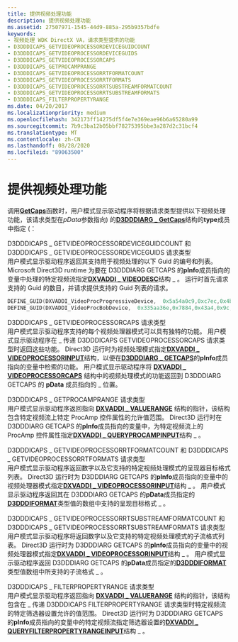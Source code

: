 ```yaml
---
title: 提供视频处理功能
description: 提供视频处理功能
ms.assetid: 27507971-1545-44d9-885a-295b9357bdfe
keywords:
- 视频处理 WDK DirectX VA，请求类型提供的功能
- D3DDDICAPS_GETVIDEOPROCESSORDEVICEGUIDCOUNT
- D3DDDICAPS_GETVIDEOPROCESSORDEVICEGUIDS
- D3DDDICAPS_GETVIDEOPROCESSORCAPS
- D3DDDICAPS_GETPROCAMPRANGE
- D3DDDICAPS_GETVIDEOPROCESSORRTFORMATCOUNT
- D3DDDICAPS_GETVIDEOPROCESSORRTFORMATS
- D3DDDICAPS_GETVIDEOPROCESSORRTSUBSTREAMFORMATCOUNT
- D3DDDICAPS_GETVIDEOPROCESSORRTSUBSTREAMFORMATS
- D3DDDICAPS_FILTERPROPERTYRANGE
ms.date: 04/20/2017
ms.localizationpriority: medium
ms.openlocfilehash: 342173ff14275df5f4e7e369eae96b6a65280a99
ms.sourcegitcommit: 7b9c3ba12b05bbf78275395bbe3a287d2c31bcf4
ms.translationtype: MT
ms.contentlocale: zh-CN
ms.lasthandoff: 08/28/2020
ms.locfileid: "89063500"
---
```

# <a name="providing-capabilities-for-video-processing"></a>提供视频处理功能


调用[**GetCaps**](/windows-hardware/drivers/ddi/d3dumddi/nc-d3dumddi-pfnd3dddi_getcaps)函数时，用户模式显示驱动程序将根据请求类型提供以下视频处理功能，该请求类型在*pData*参数指向) 的[**D3DDDIARG \_ GetCaps**](/windows-hardware/drivers/ddi/d3dumddi/ns-d3dumddi-_d3dddiarg_getcaps)结构的**type**成员中指定 (：

<span id="D3DDDICAPS_GETVIDEOPROCESSORDEVICEGUIDCOUNT_and_D3DDDICAPS_GETVIDEOPROCESSORDEVICEGUIDS_request_types"></span><span id="d3dddicaps_getvideoprocessordeviceguidcount_and_d3dddicaps_getvideoprocessordeviceguids_request_types"></span><span id="D3DDDICAPS_GETVIDEOPROCESSORDEVICEGUIDCOUNT_AND_D3DDDICAPS_GETVIDEOPROCESSORDEVICEGUIDS_REQUEST_TYPES"></span>D3DDDICAPS \_ GETVIDEOPROCESSORDEVICEGUIDCOUNT 和 D3DDDICAPS \_ GETVIDEOPROCESSORDEVICEGUIDS 请求类型  
用户模式显示驱动程序返回其支持用于视频处理的以下 Guid 的编号和列表。 Microsoft Direct3D runtime 为要在 D3DDDIARG GETCAPS 的**pInfo**成员指向的变量中处理的特定视频流指定[**DXVADDI \_ VIDEODESC**](/windows-hardware/drivers/ddi/d3dumddi/ns-d3dumddi-_dxvaddi_videodesc)结构 \_ 。 运行时首先请求支持的 Guid 的数目，并请求提供支持的 Guid 列表的请求。

```cpp
DEFINE_GUID(DXVADDI_VideoProcProgressiveDevice,  0x5a54a0c9,0xc7ec,0x4bd9,0x8e,0xde,0xf3,0xc7,0x5d,0xc4,0x39,0x3b);
DEFINE_GUID(DXVADDI_VideoProcBobDevice,  0x335aa36e,0x7884,0x43a4,0x9c,0x91,0x7f,0x87,0xfa,0xf3,0xe3,0x7e);
```

<span id="D3DDDICAPS_GETVIDEOPROCESSORCAPS_request_type"></span><span id="d3dddicaps_getvideoprocessorcaps_request_type"></span><span id="D3DDDICAPS_GETVIDEOPROCESSORCAPS_REQUEST_TYPE"></span>D3DDDICAPS \_ GETVIDEOPROCESSORCAPS 请求类型  
用户模式显示驱动程序支持的每个视频处理器模式可以具有独特的功能。 用户模式显示驱动程序在 \_ 传递 D3DDDICAPS GETVIDEOPROCESSORCAPS 请求类型时返回这些功能。 Direct3D 运行时为视频处理模式指定[**DXVADDI \_ VIDEOPROCESSORINPUT**](/windows-hardware/drivers/ddi/d3dumddi/ns-d3dumddi-_dxvaddi_videoprocessorinput)结构，以便在[**D3DDDIARG \_ GETCAPS**](/windows-hardware/drivers/ddi/d3dumddi/ns-d3dumddi-_d3dddiarg_getcaps)的**pInfo**成员指向的变量中检索的功能。 用户模式显示驱动程序将 [**DXVADDI \_ VIDEOPROCESSORCAPS**](/windows-hardware/drivers/ddi/d3dumddi/ns-d3dumddi-_dxvaddi_videoprocessorcaps) 结构中的视频处理模式的功能返回到 D3DDDIARG GETCAPS 的 **pData** 成员指向的 \_ 位置。

<span id="D3DDDICAPS_GETPROCAMPRANGE_request_type_"></span><span id="d3dddicaps_getprocamprange_request_type_"></span><span id="D3DDDICAPS_GETPROCAMPRANGE_REQUEST_TYPE_"></span>D3DDDICAPS \_ GETPROCAMPRANGE 请求类型   
用户模式显示驱动程序返回指向 [**DXVADDI \_ VALUERANGE**](/windows-hardware/drivers/ddi/d3dumddi/ns-d3dumddi-_dxvaddi_valuerange) 结构的指针，该结构包含特定视频流上特定 ProcAmp 控件属性的允许值范围。 Direct3D 运行时在 D3DDDIARG GETCAPS 的**pInfo**成员指向的变量中，为特定视频流上的 ProcAmp 控件属性指定[**DXVADDI \_ QUERYPROCAMPINPUT**](/windows-hardware/drivers/ddi/d3dumddi/ns-d3dumddi-_dxvaddi_queryprocampinput)结构 \_ 。

<span id="D3DDDICAPS_GETVIDEOPROCESSORRTFORMATCOUNT_and_D3DDDICAPS_GETVIDEOPROCESSORRTFORMATS_request_types"></span><span id="d3dddicaps_getvideoprocessorrtformatcount_and_d3dddicaps_getvideoprocessorrtformats_request_types"></span><span id="D3DDDICAPS_GETVIDEOPROCESSORRTFORMATCOUNT_AND_D3DDDICAPS_GETVIDEOPROCESSORRTFORMATS_REQUEST_TYPES"></span>D3DDDICAPS \_ GETVIDEOPROCESSORRTFORMATCOUNT 和 D3DDDICAPS \_ GETVIDEOPROCESSORRTFORMATS 请求类型  
用户模式显示驱动程序返回数字以及它支持的特定视频处理模式的呈现器目标格式列表。 Direct3D 运行时为 D3DDDIARG GETCAPS 的**pInfo**成员指向的变量中的视频处理器模式指定[**DXVADDI \_ VIDEOPROCESSORINPUT**](/windows-hardware/drivers/ddi/d3dumddi/ns-d3dumddi-_dxvaddi_videoprocessorinput)结构 \_ 。 用户模式显示驱动程序返回其在 D3DDDIARG GETCAPS 的**pData**成员指定的[**D3DDDIFORMAT**](/windows-hardware/drivers/ddi/d3dukmdt/ne-d3dukmdt-_d3dddiformat)类型值的数组中支持的呈现目标格式 \_ 。

<span id="D3DDDICAPS_GETVIDEOPROCESSORRTSUBSTREAMFORMATCOUNT_and_D3DDDICAPS_GETVIDEOPROCESSORRTSUBSTREAMFORMATS_request_types"></span><span id="d3dddicaps_getvideoprocessorrtsubstreamformatcount_and_d3dddicaps_getvideoprocessorrtsubstreamformats_request_types"></span><span id="D3DDDICAPS_GETVIDEOPROCESSORRTSUBSTREAMFORMATCOUNT_AND_D3DDDICAPS_GETVIDEOPROCESSORRTSUBSTREAMFORMATS_REQUEST_TYPES"></span>D3DDDICAPS \_ GETVIDEOPROCESSORRTSUBSTREAMFORMATCOUNT 和 D3DDDICAPS \_ GETVIDEOPROCESSORRTSUBSTREAMFORMATS 请求类型  
用户模式显示驱动程序将返回数字以及它支持的特定视频处理模式的子流格式列表。 Direct3D 运行时为 D3DDDIARG GETCAPS 的**pInfo**成员指向的变量中的视频处理器模式指定[**DXVADDI \_ VIDEOPROCESSORINPUT**](/windows-hardware/drivers/ddi/d3dumddi/ns-d3dumddi-_dxvaddi_videoprocessorinput)结构 \_ 。 用户模式显示驱动程序返回 D3DDDIARG GETCAPS 的**pData**成员指定的[**D3DDDIFORMAT**](/windows-hardware/drivers/ddi/d3dukmdt/ne-d3dukmdt-_d3dddiformat)类型值数组中所支持的子流格式 \_ 。

<span id="D3DDDICAPS_FILTERPROPERTYRANGE_request_type_"></span><span id="d3dddicaps_filterpropertyrange_request_type_"></span><span id="D3DDDICAPS_FILTERPROPERTYRANGE_REQUEST_TYPE_"></span>D3DDDICAPS \_ FILTERPROPERTYRANGE 请求类型   
用户模式显示驱动程序返回指向 [**DXVADDI \_ VALUERANGE**](/windows-hardware/drivers/ddi/d3dumddi/ns-d3dumddi-_dxvaddi_valuerange) 结构的指针，该结构包含在 \_ 传递 D3DDDICAPS FILTERPROPERTYRANGE 请求类型时特定视频流的特定筛选器设置允许的值范围。 Direct3D 运行时为 D3DDDIARG GETCAPS 的**pInfo**成员指向的变量中的特定视频流指定筛选器设置的[**DXVADDI \_ QUERYFILTERPROPERTYRANGEINPUT**](/windows-hardware/drivers/ddi/d3dumddi/ns-d3dumddi-_dxvaddi_queryfilterpropertyrangeinput)结构 \_ 。

 


